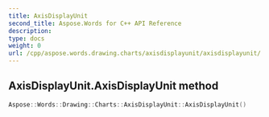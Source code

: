 ```yaml
---
title: AxisDisplayUnit
second_title: Aspose.Words for C++ API Reference
description: 
type: docs
weight: 0
url: /cpp/aspose.words.drawing.charts/axisdisplayunit/axisdisplayunit/
---
```

## AxisDisplayUnit.AxisDisplayUnit method




```cpp
Aspose::Words::Drawing::Charts::AxisDisplayUnit::AxisDisplayUnit()
```

